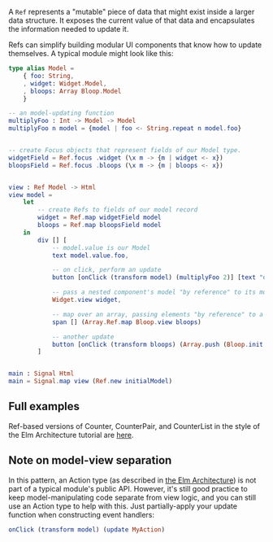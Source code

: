 A `Ref` represents a "mutable" piece of data that might exist inside a larger data structure.
It exposes the current value of that data and encapsulates the information needed to update it.

Refs can simplify building modular UI components that know how to update themselves.
A typical module might look like this:

```elm
type alias Model =
    { foo: String,
    , widget: Widget.Model,
    , bloops: Array Bloop.Model
    }

-- an model-updating function
multiplyFoo : Int -> Model -> Model
multiplyFoo n model = {model | foo <- String.repeat n model.foo}


-- create Focus objects that represent fields of our Model type.
widgetField = Ref.focus .widget (\x m -> {m | widget <- x})
bloopsField = Ref.focus .bloops (\x m -> {m | bloops <- x})


view : Ref Model -> Html
view model =
    let
        -- create Refs to fields of our model record
        widget = Ref.map widgetField model
        bloops = Ref.map bloopsField model
    in
        div [] [
            -- model.value is our Model
            text model.value.foo,

            -- on click, perform an update
            button [onClick (transform model) (multiplyFoo 2)] [text "double it"],

            -- pass a nested component's model "by reference" to its module's view function 
            Widget.view widget,

            -- map over an array, passing elements "by reference" to a view function
            span [] (Array.Ref.map Bloop.view bloops)

            -- another update
            button [onClick (transform bloops) (Array.push (Bloop.init 55))] [text "new bloop"],
        ]


main : Signal Html
main = Signal.map view (Ref.new initialModel)

```

## Full examples

Ref-based versions of Counter, CounterPair, and CounterList
in the style of the Elm Architecture tutorial are
[here](https://github.com/karldray/elm-ref/tree/master/examples).

## Note on model-view separation

In this pattern, an Action type (as described in
[the Elm Architecture](https://github.com/evancz/elm-architecture-tutorial#the-elm-architecture))
is not part of a typical module's public API.
However, it's still good practice to keep model-manipulating code separate from view logic,
and you can still use an Action type to help with this.
Just partially-apply your update function when constructing event handlers:

```elm
onClick (transform model) (update MyAction)
```

